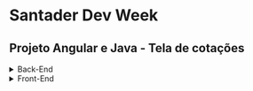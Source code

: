 # Santader Dev Week

## Projeto Angular e Java - Tela de cotações

<details>
    <summary>Back-End</summary>
    <div>
    <p>
        Foi utilizado o site <a href="https://start.spring.io/" target="_blank" rel="noopener noreferrer">Spring Initializr</a><br>
        Ele oferece um template pronto para começar um projeto com o Maven.<br>
        O package name define as estruturas de pastas. <br>
        Foi utilizado a depedencies Spring Web, para facilitar na criação de endpoints REST. <br>
        O arquivo JAR (Java ARchive) é projeto compilado. <br>
        Deploy será no heroku, pois tem integração direta com heroku.
    </p>
    <p>
    Estrutura do projeto
    <ul>
        <li>
            src = source <br>
            <ul>
                <li>
                    main = Todos os arquivos da aplicação estão centralizados aqui. <br>
                    <ul>
                        <li>java = a classe main junto com o nome do pacote inicializa a aplicacao</li>
                        <li>resources = recursos da aplicaćão que sao utilizadas, trocamos a extensão do arquivo application de <del>properties</del> para <strong>yml</strong> para melhor visualizacão da estrutura</li>
                    </ul>
                </li>
                <li>test = Todos os testes de unidades estarão presentes nesta pasta.</li>
            </ul>
        </li>
    </ul>
    </p>
    <p>
    Um fator muito importante da utilizacao do spring, é justamente que ele facilita muitas necessidades do dia a dia do desenvolvimento, sem ter que estar reinventando a roda
    </p>
    <p>
    O maven é uma ferramenta que fica responsável pelo gerenciamento das depedências na aplicacão <br>
    Grande parte das bibliotecas estão disponíveis no site Maven Repository
    </p>
    <p>
    <h2>Objetivos</h2>
    <ol>
        <li>Aprender REST / API / JSON</li>
        <li>Criar camada de Controller</li>
        <li>Criar API's</li>
        <li>Documentar API com OPEN API</li>
    </ol>
    <ul>
        <li>A sigla REST vem de <em>Representational State Transfer</em>, é uma definićão de características fundamentais para construcã́o de aplicacões web com boas práticas.</li>
        <li>
            A sigla API vem de <em>Application Programming Interface</em>, são conjunto de rotinas e padrões estabelecidos por uma aplicaćão, é onde o front-end faz as requisićões para o back-end <br>
            <ul>
                <li><strong>GET</strong>: Obter recurso</li>
                <li><strong>POST</strong>: Criar recurso</li>
                <li><strong>PUT</strong>: Atualizar recurso</li>
                <li><strong>DELETE</strong>: Remover recurso</li>
            </ul>
        Toda resposta dos métodos HTTP são retornados com o Code Response
            <ul>
                <li><strong>1XX</strong>: Informaćões Gerais</li>
                <li><strong>2XX</strong>: Sucesso</li>
                <li><strong>3XX</strong>: Redirecionamento</li>
                <li><strong>4XX</strong>: Erros relacionados ao dados no lado servidor ou cliente</li>
                <li><strong>5XX</strong>: Erro no servidor</li>
            </ul>
        </li>    
        <li>
            <strong>JSON</strong>: Forma genérica de troca de informaćões/dados entre sistemas.
        </li>
        </ul>
    </p>
    <p>Utilizamos o controller para divisão de camadas e responsabilidades</p>
    <p>Antes de criar o endpoint, mapeie a camada do model para abstrair objetos do mundo real, no caso da aplicaćão seria "stock"<br>
    No mapeamento do model criamos o <strong>DTO</strong>: Data Transfer Object </p>
    <p>Um arquivo Bean é inicializado junto com o Main quando há anotaćão @Bean</p>
    <p>Para o Swagger UI, acessar o link http://localhost:8080/cotacoes/swagger-ui/</p>
    <h2>Docker</h2>
    <p>
        Docker é uma ferramenta que trabalha com containers, compartilha recursos de maquina e cria um mini sistema de pastas, uma maquina apartada dentro do root. Consegue trabalhar com dinamismo, subir microservićos, trabalhar com muitas requisićòes, balanceamento de carga e escalabilidade.
        <ul>
            <li><a href="https://docs.docker.com/" target="_blank">Docker Docs</a> </li>
            <li><a target="_blank" href="hub.docker.com">Hub Docker</a></li>
        </ul>
    </p>
    <p>
    A entidade é o banco de dados refletido na aplicaćão back-end
    </p>
    <p>
    Enquanto o DTO tem a responsabilidade de se comunicar com o lado de quem está solicitando a informaćão fazendo uma requisićão
    </p>
    <p>
    O repository camada responsavel com a interaćão do banco de dados. Onde ocorre operaćòes de get, post, put e delete.
    </p>
</div> 
</details>

<details>
    <summary>Front-End</summary>
    <div></div>
</details>